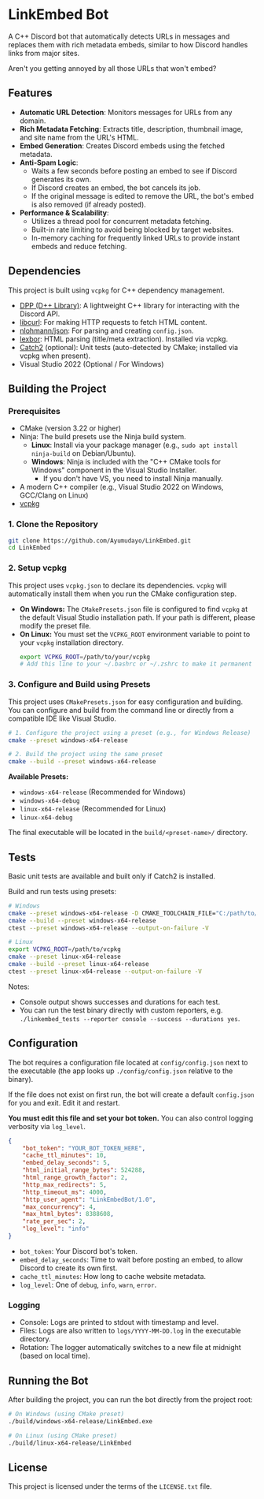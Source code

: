 # LinkEmbed Bot

A C++ Discord bot that automatically detects URLs in messages and replaces them with rich metadata embeds, similar to how Discord handles links from major sites.

Aren't you getting annoyed by all those URLs that won't embed?

## Features

- **Automatic URL Detection**: Monitors messages for URLs from any domain.
- **Rich Metadata Fetching**: Extracts title, description, thumbnail image, and site name from the URL's HTML.
- **Embed Generation**: Creates Discord embeds using the fetched metadata.
- **Anti-Spam Logic**:
    - Waits a few seconds before posting an embed to see if Discord generates its own.
    - If Discord creates an embed, the bot cancels its job.
    - If the original message is edited to remove the URL, the bot's embed is also removed (if already posted).
- **Performance & Scalability**:
    - Utilizes a thread pool for concurrent metadata fetching.
    - Built-in rate limiting to avoid being blocked by target websites.
    - In-memory caching for frequently linked URLs to provide instant embeds and reduce fetching.



## Dependencies

This project is built using `vcpkg` for C++ dependency management.

- [DPP (D++ Library)](https://dpp.dev/): A lightweight C++ library for interacting with the Discord API.
- [libcurl](https://curl.se/libcurl/): For making HTTP requests to fetch HTML content.
- [nlohmann/json](https://github.com/nlohmann/json): For parsing and creating `config.json`.
- [lexbor](https://github.com/lexbor/lexbor): HTML parsing (title/meta extraction). Installed via vcpkg.
- [Catch2](https://github.com/catchorg/Catch2) (optional): Unit tests (auto-detected by CMake; installed via vcpkg when present).
- Visual Studio 2022 (Optional / For Windows)

## Building the Project

### Prerequisites

- CMake (version 3.22 or higher)
- Ninja: The build presets use the Ninja build system.
  - **Linux**: Install via your package manager (e.g., `sudo apt install ninja-build` on Debian/Ubuntu).
  - **Windows**: Ninja is included with the "C++ CMake tools for Windows" component in the Visual Studio Installer.
    - If you don't have VS, you need to install Ninja manually.
- A modern C++ compiler (e.g., Visual Studio 2022 on Windows, GCC/Clang on Linux)
- [vcpkg](https://github.com/microsoft/vcpkg)

### 1. Clone the Repository

```bash
git clone https://github.com/Ayumudayo/LinkEmbed.git
cd LinkEmbed
```

### 2. Setup vcpkg

This project uses `vcpkg.json` to declare its dependencies. `vcpkg` will automatically install them when you run the CMake configuration step.

- **On Windows:** The `CMakePresets.json` file is configured to find `vcpkg` at the default Visual Studio installation path. If your path is different, please modify the preset file.
- **On Linux:** You must set the `VCPKG_ROOT` environment variable to point to your `vcpkg` installation directory.
  ```bash
  export VCPKG_ROOT=/path/to/your/vcpkg
  # Add this line to your ~/.bashrc or ~/.zshrc to make it permanent
  ```

### 3. Configure and Build using Presets

This project uses `CMakePresets.json` for easy configuration and building. You can configure and build from the command line or directly from a compatible IDE like Visual Studio.

```bash
# 1. Configure the project using a preset (e.g., for Windows Release)
cmake --preset windows-x64-release

# 2. Build the project using the same preset
cmake --build --preset windows-x64-release
```

**Available Presets:**
- `windows-x64-release` (Recommended for Windows)
- `windows-x64-debug`
- `linux-x64-release` (Recommended for Linux)
- `linux-x64-debug`

The final executable will be located in the `build/<preset-name>/` directory.

## Tests

Basic unit tests are available and built only if Catch2 is installed.

Build and run tests using presets:

```bash
# Windows
cmake --preset windows-x64-release -D CMAKE_TOOLCHAIN_FILE="C:/path/to/vcpkg/scripts/buildsystems/vcpkg.cmake"
cmake --build --preset windows-x64-release
ctest --preset windows-x64-release --output-on-failure -V

# Linux
export VCPKG_ROOT=/path/to/vcpkg
cmake --preset linux-x64-release
cmake --build --preset linux-x64-release
ctest --preset linux-x64-release --output-on-failure -V
```

Notes:
- Console output shows successes and durations for each test.
- You can run the test binary directly with custom reporters, e.g. `./linkembed_tests --reporter console --success --durations yes`.

## Configuration

The bot requires a configuration file located at `config/config.json` next to the executable (the app looks up `./config/config.json` relative to the binary).

If the file does not exist on first run, the bot will create a default `config.json` for you and exit. Edit it and restart.

**You must edit this file and set your bot token.** You can also control logging verbosity via `log_level`.

```json
{
    "bot_token": "YOUR_BOT_TOKEN_HERE",
    "cache_ttl_minutes": 10,
    "embed_delay_seconds": 5,
    "html_initial_range_bytes": 524288,
    "html_range_growth_factor": 2,
    "http_max_redirects": 5,
    "http_timeout_ms": 4000,
    "http_user_agent": "LinkEmbedBot/1.0",
    "max_concurrency": 4,
    "max_html_bytes": 8388608,
    "rate_per_sec": 2,
    "log_level": "info"
}
```
- `bot_token`: Your Discord bot's token.
- `embed_delay_seconds`: Time to wait before posting an embed, to allow Discord to create its own first.
- `cache_ttl_minutes`: How long to cache website metadata.
- `log_level`: One of `debug`, `info`, `warn`, `error`.

### Logging

- Console: Logs are printed to stdout with timestamp and level.
- Files: Logs are also written to `logs/YYYY-MM-DD.log` in the executable directory.
- Rotation: The logger automatically switches to a new file at midnight (based on local time).

## Running the Bot

After building the project, you can run the bot directly from the project root:

```bash
# On Windows (using CMake preset)
./build/windows-x64-release/LinkEmbed.exe

# On Linux (using CMake preset)
./build/linux-x64-release/LinkEmbed
```

## License

This project is licensed under the terms of the `LICENSE.txt` file.
